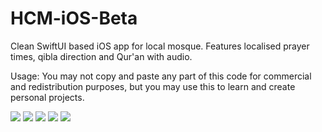 # HCM-iOS-Beta
Clean SwiftUI based iOS app for local mosque. Features localised prayer times, qibla direction and Qur'an with audio. 


Usage: You may not copy and paste any part of this code for commercial and redistribution purposes, but you may use this to learn and create personal projects.



<img src="https://user-images.githubusercontent.com/80623330/184869791-7516393b-9506-4d77-b758-8f4a4a2bff94.jpeg">
<img src="https://user-images.githubusercontent.com/80623330/184869799-ac5ca27b-a635-4a46-b1ee-7406321a1094.jpeg" width"100">
<img src="https://user-images.githubusercontent.com/80623330/184869807-14619a29-da33-4fba-b083-4ebdf7fdea8d.jpeg" width"100">
<img src="https://user-images.githubusercontent.com/80623330/184869809-f0ff630b-68f9-4eea-aefc-75a723c1e9d7.jpeg" width"100">
<img src="https://user-images.githubusercontent.com/80623330/184869813-a9e23007-431b-4405-b844-9b7db3b0bee7.jpeg" width"100">
